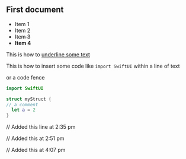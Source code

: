 ## First document

* Item 1
* Item 2
* ~~Item 3~~
* **Item 4**



This is how to <u>underline some text</u>

This is how to insert some code like `import SwiftUI` within a line of text



or a code fence 

```swift
import SwiftUI

struct myStruct {
// a comment
  let a = 2
}
```


// Added this line at 2:35 pm

// Added this at 2:51 pm

// Added this at 4:07 pm
